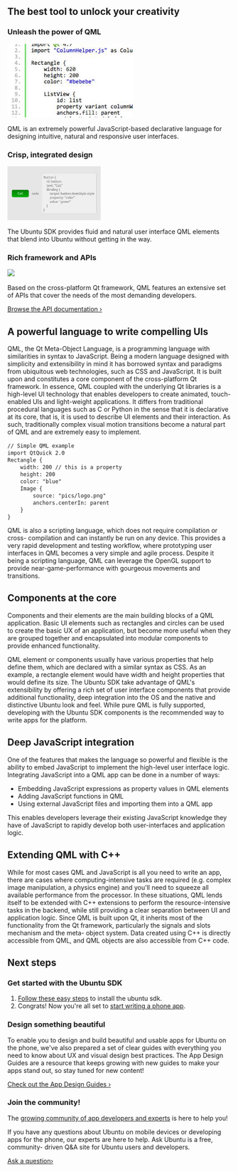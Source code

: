 





## The best tool to unlock your creativity

### Unleash the power of QML

![](../../../media/21af50b0-f191-422c-a6e4-7a00389e847c-cms_page_media/45/gomobile-qml.jpg)

QML is an extremely powerful JavaScript-based declarative language for
designing intuitive, natural and responsive user interfaces.

### Crisp, integrated design

![](../../../media/782a692b-9f9d-4700-b8ba-2d4fd31ffda2-cms_page_media/45/gomobile-toolkit-design-small.png)

The Ubuntu SDK provides fluid and natural user interface QML elements that
blend into Ubuntu without getting in the way.

### Rich framework and APIs

![](../../../media/a2bc4f87-604d-4915-b653-db4bd67667f6-cms_page_media/45/qp-platform.png)

Based on the cross-platform Qt framework, QML features an extensive set of
APIs that cover the needs of the most demanding developers.

[Browse the API documentation ›](https://developer.ubuntu.com/api/qml/)





## A powerful language to write compelling UIs

QML, the Qt Meta-Object Language, is a programming language with similarities
in syntax to JavaScript. Being a modern language designed with simplicity and
extensibility in mind it has borrowed syntax and paradigms from ubiquitous web
technologies, such as CSS and JavaScript. It is built upon and constitutes a
core component of the cross-platform Qt framework. In essence, QML coupled
with the underlying Qt libraries is a high-level UI technology that enables
developers to create animated, touch-enabled UIs and light-weight
applications. It differs from traditional procedural languages such as C or
Python in the sense that it is declarative at its core, that is, it is used to
describe UI elements and their interaction. As such, traditionally complex
visual motion transitions become a natural part of QML and are extremely easy
to implement.

    // Simple QML example
    import QtQuick 2.0
    Rectangle {
        width: 200 // this is a property
        height: 200
        color: "blue"
        Image {
            source: "pics/logo.png"
            anchors.centerIn: parent
        }
    }

QML is also a scripting language, which does not require compilation or cross-
compilation and can instantly be run on any device. This provides a very rapid
development and testing workflow, where prototyping user interfaces in QML
becomes a very simple and agile process. Despite it being a scripting
language, QML can leverage the OpenGL support to provide near-game-performance
with gourgeous movements and transitions.





## Components at the core

Components and their elements are the main building blocks of a QML
application. Basic UI elements such as rectangles and circles can be used to
create the basic UX of an application, but become more useful when they are
grouped together and encapsulated into modular components to provide enhanced
functionality.

QML element or components usually have various properties that help define
them, which are declared with a similar syntax as CSS. As an example, a
rectangle element would have width and height properties that would define its
size. The Ubuntu SDK take advantage of QML's extensibility by offering a rich
set of user interface components that provide additional functionality, deep
integration into the OS and the native and distinctive Ubuntu look and feel.
While pure QML is fully supported, developing with the Ubuntu SDK components
is the recommended way to write apps for the platform.





## Deep JavaScript integration

One of the features that makes the language so powerful and flexible is the
ability to embed JavaScript to implement the high-level user interface logic.
Integrating JavaScript into a QML app can be done in a number of ways:

  * Embedding JavaScript expressions as property values in QML elements
  * Adding JavaScript functions in QML
  * Using external JavaScript files and importing them into a QML app

This enables developers leverage their existing JavaScript knowledge they have
of JavaScript to rapidly develop both user-interfaces and application logic.





## Extending QML with C++

While for most cases QML and JavaScript is all you need to write an app, there
are cases where computing-intensive tasks are required (e.g. complex image
manipulation, a physics engine) and you'll need to squeeze all available
performance from the processor. In these situations, QML lends itself to be
extended with C++ extensions to perform the resource-intensive tasks in the
backend, while still providing a clear separation between UI and application
logic. Since QML is built upon Qt, it inherits most of the functionality from
the Qt framework, particularly the signals and slots mechanism and the meta-
object system. Data created using C++ is directly accessible from QML, and QML
objects are also accessible from C++ code.





## Next steps

### Get started with the Ubuntu SDK

  1. [Follow these easy steps](/en/phone/platform/sdk/installing-the-sdk/) to install the ubuntu sdk.
  2. Congrats! Now you're all set to [start writing a phone app](/en/phone/apps/qml/tutorials/building-your-first-qml-app/).

### Design something beautiful

To enable you to design and build beautiful and usable apps for Ubuntu on the
phone, we've also prepared a set of clear guides with everything you need to
know about UX and visual design best practices. The App Design Guides are a
resource that keeps growing with new guides to make your apps stand out, so
stay tuned for new content!

[Check out the App Design Guides ›](http://design.ubuntu.com/apps)

### Join the community!

The [growing community of app developers and experts](/community/) is here to
help you!

If you have any questions about Ubuntu on mobile devices or developing apps
for the phone, our experts are here to help. Ask Ubuntu is a free, community-
driven Q&A site for Ubuntu users and developers.

[Ask a question›](http://www.askubuntu.com/questions/ask?tags=mobile,application-development)





